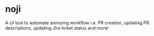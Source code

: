 # noji
A cli tool to automate annoying workflow i.e. PR creation, updating PR descriptions, updating Jira ticket status and more!
